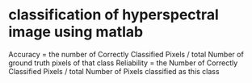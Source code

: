 # classification of hyperspectral image using matlab
Accuracy = the number of Correctly Classified Pixels / total Number of ground truth pixels of that class
Reliability = the Number of Correctly Classified Pixels / total Number of Pixels classified as this class 
